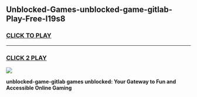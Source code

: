 
## Unblocked-Games-unblocked-game-gitlab-Play-Free-l19s8
<h3>
<a href="https://premium76.site?title=unblocked-game-gitlab&ref=09A">CLICK TO PLAY</a></h3>
<hr>

<h3>
<a href="https://premium76.site?title=unblocked-game-gitlab&ref=09A">CLICK 2 PLAY</a>
  
</h3>

<a href="https://premium76.site?title=unblocked-game-gitlab&ref=09A"><img src="https://clearcache.store/games.png"></a>


**unblocked-game-gitlab games unblocked: Your Gateway to Fun and Accessible Online Gaming**
